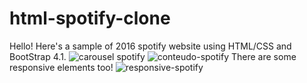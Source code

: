 # html-spotify-clone
Hello!
Here's a sample of 2016 spotify website using HTML/CSS and BootStrap 4.1.
![carousel spotify](https://user-images.githubusercontent.com/87656330/157263368-ddb7da04-d70f-419f-b53d-032fa29e9044.gif)
![conteudo-spotify](https://user-images.githubusercontent.com/87656330/157263460-e2810830-e846-416f-90c7-be15e054759f.gif)
There are some responsive elements too!
![responsive-spotify](https://user-images.githubusercontent.com/87656330/157263549-baf4cda8-d138-499a-ba5c-f6dc36e8c57b.gif)
